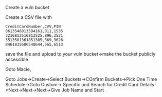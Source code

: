 Create a vuln bucket

Create a CSV file with 

```csv
CreditCardNumber,CVV,PIN
8613546813584161,811,1535
3216813516813525,896,3521
3513581361851385,369,3626
8461835686548644,565,6513
```

save the file and upload to your vuln bucket->make the bucket publicly accessible

Goto Macie,

Goto Jobs->Create->Select Buckets->COnfirm Buckets->Pick One Time Schedule->Goto Custom->
Specific and Search for Credit Card Details->Next->Next->Next->Give Job Name and Start
